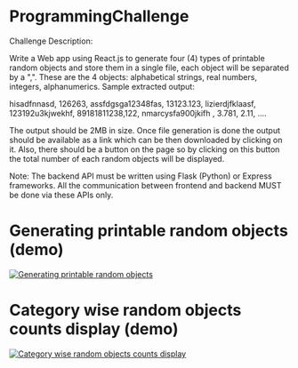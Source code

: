 # ProgrammingChallenge

Challenge Description:

Write a Web app using React.js to generate four (4) types of printable random objects and store them in a single file, each object will be separated by a ",".  These are the 4 objects: alphabetical strings, real numbers, integers, alphanumerics.
Sample extracted output:

hisadfnnasd, 126263, assfdgsga12348fas, 13123.123, 
lizierdjfklaasf, 123192u3kjwekhf, 89181811238,122, 
nmarcysfa900jkifh  , 3.781, 2.11, ....

 The output should be 2MB in size. Once file generation is done the output should be available as a link which can be then downloaded by clicking on it. Also, there should be a button on the page so by clicking on this button the total number of each random objects will be displayed.

Note: The backend API must be written using Flask (Python) or Express frameworks. All the communication between frontend and backend MUST be done via these APIs only.


# Generating printable random objects (demo)
[![Generating printable random objects](http://img.youtube.com/vi/Vk7DW5Rz3oY/0.jpg)](http://www.youtube.com/watch?v=Vk7DW5Rz3oY "Generating printable random objects")


# Category wise random objects counts display (demo)
[![Category wise random objects counts display](http://img.youtube.com/vi/RyBXHEdPs2s/0.jpg)](http://www.youtube.com/watch?v=RyBXHEdPs2s "Category wise random objects counts display")
